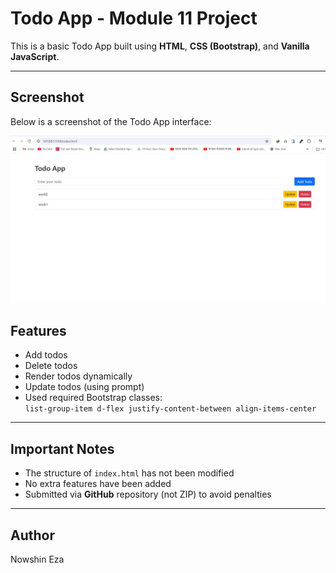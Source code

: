 # Todo App - Module 11 Project

This is a basic Todo App built using **HTML**, **CSS (Bootstrap)**, and **Vanilla JavaScript**.

---

## Screenshot

Below is a screenshot of the Todo App interface:

![Todo App Screenshot](todo-p.JPG)

## Features

- Add todos
- Delete todos
- Render todos dynamically
- Update todos (using prompt)
- Used required Bootstrap classes:  
  `list-group-item d-flex justify-content-between align-items-center`

---

## Important Notes

- The structure of `index.html` has not been modified
- No extra features have been added
- Submitted via **GitHub** repository (not ZIP) to avoid penalties

---

## Author

Nowshin Eza  
